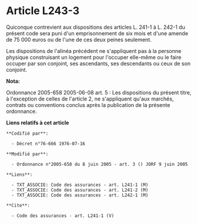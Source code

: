 # Article L243-3

Quiconque contrevient aux dispositions des articles L. 241-1 à L. 242-1 du présent code sera puni d'un emprisonnement de six
mois et d'une amende de 75 000 euros ou de l'une de ces deux peines seulement. 

Les dispositions de l'alinéa précédent ne s'appliquent pas à la personne physique construisant un logement pour l'occuper
elle-même ou le faire occuper par son conjoint, ses ascendants, ses descendants ou ceux de son conjoint.

**Nota:**

Ordonnance 2005-658 2005-06-08 art. 5 : Les dispositions du présent titre, à l'exception de celles de l'article 2, ne
s'appliquent qu'aux marchés, contrats ou conventions conclus après la publication de la présente ordonnance.

**Liens relatifs à cet article**

	**Codifié par**:

	  - Décret n°76-666 1976-07-16

	**Modifié par**:

	  - Ordonnance n°2005-658 du 8 juin 2005 - art. 3 () JORF 9 juin 2005

	**Liens**:

	  - TXT_ASSOCIE: Code des assurances - art. L241-1 (M)
	  - TXT_ASSOCIE: Code des assurances - art. L241-2 (M)
	  - TXT_ASSOCIE: Code des assurances - art. L242-1 (M)

	**Cite**:

	  - Code des assurances - art. L241-1 (V)
